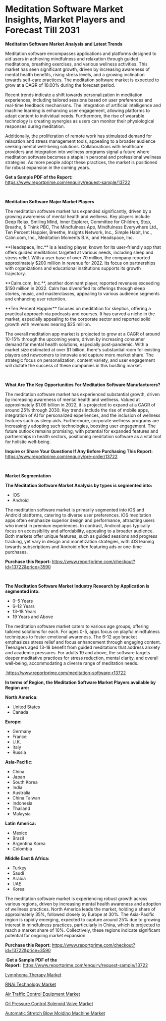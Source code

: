 <p><h1>Meditation Software Market Insights, Market Players and Forecast Till 2031</h1></p><p><strong>Meditation Software Market Analysis and Latest Trends</strong></p>
<p><p>Meditation software encompasses applications and platforms designed to aid users in achieving mindfulness and relaxation through guided meditations, breathing exercises, and various wellness activities. This market has seen significant growth, driven by increasing awareness of mental health benefits, rising stress levels, and a growing inclination towards self-care practices. The meditation software market is expected to grow at a CAGR of 10.00% during the forecast period.</p><p>Recent trends indicate a shift towards personalization in meditation experiences, including tailored sessions based on user preferences and real-time feedback mechanisms. The integration of artificial intelligence and machine learning is enhancing user engagement, allowing platforms to adapt content to individual needs. Furthermore, the rise of wearable technology is creating synergies as users can monitor their physiological responses during meditation. </p><p>Additionally, the proliferation of remote work has stimulated demand for relaxation and stress management tools, appealing to a broader audience seeking mental well-being solutions. Collaborations with healthcare providers and integration into wellness programs signal a future where meditation software becomes a staple in personal and professional wellness strategies. As more people adopt these practices, the market is positioned for robust expansion in the coming years.</p></p>
<p><strong>Get a Sample PDF of the Report:&nbsp;</strong> <a href="https://www.reportprime.com/enquiry/request-sample/13722?utm_campaign=10&utm_medium=2&utm_source=Github&utm_content=ia&utm_term=02122024&utm_id=meditation-software">https://www.reportprime.com/enquiry/request-sample/13722</a></p>
<p>&nbsp;</p>
<p><strong>Meditation Software Major Market Players</strong></p>
<p><p>The meditation software market has expanded significantly, driven by a growing awareness of mental health and wellness. Key players include Deep Relax, Smiling Mind, Inner Explorer, Committee for Children, Stop, Breathe, & Think PBC, The Mindfulness App, Mindfulness Everywhere Ltd., Ten Percent Happier, Breethe, Insights Network, Inc., Simple Habit, Inc., Calm.com, Inc., Meditation Moments B.V., and Headspace, Inc. </p><p>**Headspace, Inc.** is a leading player, known for its user-friendly app that offers guided meditations targeted at various needs, including sleep and stress relief. With a user base of over 70 million, the company reported approximately $200 million in revenue for 2022. Its focus on partnerships with organizations and educational institutions supports its growth trajectory.</p><p>**Calm.com, Inc.**, another dominant player, reported revenues exceeding $150 million in 2022. Calm has diversified its offerings through sleep stories, music, and masterclasses, appealing to various audience segments and enhancing user retention.</p><p>**Ten Percent Happier** focuses on meditation for skeptics, offering a practical approach via podcasts and courses. It has carved a niche in the market, especially appealing to the corporate sector and reported solid growth with revenues nearing $25 million.</p><p>The overall meditation app market is projected to grow at a CAGR of around 10-15% through the upcoming years, driven by increasing consumer demand for mental health solutions, especially post-pandemic. With a market size estimated at over $1 billion, there's substantial room for existing players and newcomers to innovate and capture more market share. The strategic focus on personalization, content variety, and user engagement will dictate the success of these companies in this bustling market.</p></p>
<p>&nbsp;</p>
<p><strong>What Are The Key Opportunities For Meditation Software Manufacturers?</strong></p>
<p><p>The meditation software market has experienced substantial growth, driven by increasing awareness of mental health and wellness. Valued at approximately $1.09 billion in 2022, it is projected to expand at a CAGR of around 25% through 2030. Key trends include the rise of mobile apps, integration of AI for personalized experiences, and the inclusion of wellness features such as sleep aids. Furthermore, corporate wellness programs are increasingly adopting such technologies, boosting user engagement. The future outlook remains promising, with potential for expanded features and partnerships in health sectors, positioning meditation software as a vital tool for holistic well-being.</p></p>
<p><strong>Inquire or Share Your Questions If Any Before Purchasing This Report:</strong> <a href="https://www.reportprime.com/enquiry/pre-order/13722?utm_campaign=10&utm_medium=2&utm_source=Github&utm_content=ia&utm_term=02122024&utm_id=meditation-software">https://www.reportprime.com/enquiry/pre-order/13722</a></p>
<p>&nbsp;</p>
<p><strong>Market Segmentation</strong></p>
<p><strong>The Meditation Software Market Analysis by types is segmented into:</strong></p>
<p><ul><li>IOS</li><li>Android</li></ul></p>
<p><p>The meditation software market is primarily segmented into iOS and Android platforms, catering to diverse user preferences. iOS meditation apps often emphasize superior design and performance, attracting users who invest in premium experiences. In contrast, Android apps typically focus on accessibility and affordability, appealing to a broader audience. Both markets offer unique features, such as guided sessions and progress tracking, yet vary in design and monetization strategies, with iOS leaning towards subscriptions and Android often featuring ads or one-time purchases.</p></p>
<p><strong>Purchase this Report:&nbsp;</strong><a href="https://www.reportprime.com/checkout?id=13722&price=3590&utm_campaign=10&utm_medium=2&utm_source=Github&utm_content=ia&utm_term=02122024&utm_id=meditation-software">https://www.reportprime.com/checkout?id=13722&price=3590</a></p>
<p>&nbsp;</p>
<p><strong>The Meditation Software Market Industry Research by Application is segmented into:</strong></p>
<p><ul><li>0–5 Years</li><li>6–12 Years</li><li>13–18 Years</li><li>19 Years and Above</li></ul></p>
<p><p>The meditation software market caters to various age groups, offering tailored solutions for each. For ages 0-5, apps focus on playful mindfulness techniques to foster emotional awareness. The 6-12 age bracket emphasizes stress relief and focus enhancement through engaging content. Teenagers aged 13-18 benefit from guided meditations that address anxiety and academic pressures. For adults 19 and above, the software targets deeper meditative practices for stress reduction, mental clarity, and overall well-being, accommodating a diverse range of meditation needs.</p></p>
<p><a href="https://www.reportprime.com/meditation-software-r13722?utm_campaign=10&utm_medium=2&utm_source=Github&utm_content=ia&utm_term=02122024&utm_id=meditation-software">&nbsp;https://www.reportprime.com/meditation-software-r13722</a></p>
<p><strong>In terms of Region, the Meditation Software Market Players available by Region are:</strong></p>
<p>
    <p> <strong> North America: </strong>
        <ul>
            <li>United States</li>
            <li>Canada</li>
        </ul>
        </p> 
    <p> <strong> Europe: </strong>
        <ul>
            <li>Germany</li>
            <li>France</li>
            <li>U.K.</li>
            <li>Italy</li>
            <li>Russia</li>
        </ul>
        </p> 
    <p> <strong> Asia-Pacific: </strong>
        <ul>
            <li>China</li>
            <li>Japan</li>
            <li>South Korea</li>
            <li>India</li>
            <li>Australia</li>
            <li>China Taiwan</li>
            <li>Indonesia</li>
            <li>Thailand</li>
            <li>Malaysia</li>
        </ul>
        </p> 
    <p> <strong> Latin America: </strong>
        <ul>
            <li>Mexico</li>
            <li>Brazil</li>
            <li>Argentina Korea</li>
            <li>Colombia</li>
        </ul>
        </p> 
    <p> <strong> Middle East & Africa: </strong>
        <ul>
            <li>Turkey</li>
            <li>Saudi</li>
            <li>Arabia</li>
            <li>UAE</li>
            <li>Korea</li>
        </ul>
    </p>
    </p>
<p><p>The meditation software market is experiencing robust growth across various regions, driven by increasing mental health awareness and adoption of wellness practices. North America leads the market, holding a share of approximately 35%, followed closely by Europe at 30%. The Asia-Pacific region is rapidly emerging, expected to capture around 25% due to growing interest in mindfulness practices, particularly in China, which is projected to reach a market share of 10%. Collectively, these regions indicate significant potential for ongoing market expansion.</p></p>
<p><strong>Purchase this Report: </strong><a href="https://www.reportprime.com/checkout?id=13722&price=3590&utm_campaign=10&utm_medium=2&utm_source=Github&utm_content=ia&utm_term=02122024&utm_id=meditation-software">https://www.reportprime.com/checkout?id=13722&price=3590</a></p>
<p>&nbsp;<strong>Get a Sample PDF of the Report:&nbsp;&nbsp;</strong><a href="https://www.reportprime.com/enquiry/request-sample/13722?utm_campaign=10&utm_medium=2&utm_source=Github&utm_content=ia&utm_term=02122024&utm_id=meditation-software">https://www.reportprime.com/enquiry/request-sample/13722</a></p>
<p><strong></strong></p>
<p><p><a href="https://github.com/mahnoor2003/Market-Research-Report-List-6/blob/main/lymphoma-therapy-market.md?utm_campaign=10&utm_medium=2&utm_source=Github&utm_content=ia&utm_term=02122024&utm_id=meditation-software">Lymphoma Therapy Market</a></p><p><a href="https://github.com/BryceTownsendr/Market-Research-Report-List-7/blob/main/rnai-technology-market.md?utm_campaign=10&utm_medium=2&utm_source=Github&utm_content=ia&utm_term=02122024&utm_id=meditation-software">RNAi Technology Market</a></p><p><a href="https://www.linkedin.com/pulse/sales-channel-penetration-analysis-air-traffic-control-equipment-qxpif?utm_campaign=10&utm_medium=2&utm_source=Github&utm_content=ia&utm_term=02122024&utm_id=meditation-software">Air Traffic Control Equipment Market</a></p><p><a href="https://www.linkedin.com/pulse/study-extensively-examines-oil-pressure-control-solenoid-valvemarket-kqsrf?utm_campaign=10&utm_medium=2&utm_source=Github&utm_content=ia&utm_term=02122024&utm_id=meditation-software">Oil Pressure Control Solenoid Valve Market</a></p><p><a href="https://issuu.com/reportprime-2/docs/automatic-stretch-blow-molding-machine-market-size?utm_campaign=10&utm_medium=2&utm_source=Github&utm_content=ia&utm_term=02122024&utm_id=meditation-software">Automatic Stretch Blow Molding Machine Market</a></p></p>